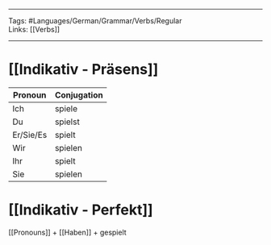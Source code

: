 ___
Tags: #Languages/German/Grammar/Verbs/Regular  
Links: [[Verbs]]
___
# [[Indikativ - Präsens]]
Pronoun|Conjugation
------------ | ------------
Ich | spiele
Du | spielst
Er/Sie/Es | spielt
Wir | spielen
Ihr | spielt
Sie | spielen


# [[Indikativ - Perfekt]]
[[Pronouns]] + [[Haben]] + gespielt